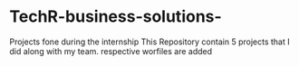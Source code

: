 # TechR-business-solutions-
Projects fone during the internship
This Repository contain 5 projects that I did along with my team.
respective worfiles are added 
